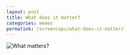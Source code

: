 ```yaml
---
layout: post
title: What does it matter?
categories: memes
permalink: /screencaps/what-does-it-matter/
---
```


<img src="https://www.dropbox.com/s/mysu9d8anijdlup/274543245_490550309185572_5860520645437761029_n.jpeg?raw=1" alt="What matters?" />